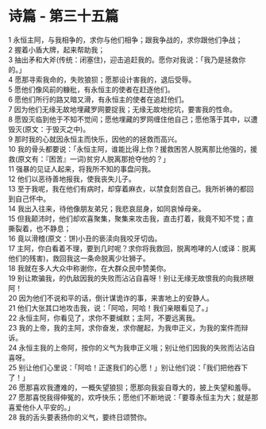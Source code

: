 # 诗篇 - 第三十五篇
  
 1 永恒主阿，与我相争的，求你与他们相争；跟我争战的，求你跟他们争战；  
 2 握着小盾大牌，起来帮助我；  
 3 抽出矛和大斧(传统：闭塞住)，迎击追赶我的。愿你对我说：「我乃是拯救你的。」  
 4 愿那寻索我命的，失败狼狈；愿那设计害我的，退后受辱。  
 5 愿他们像风前的糠秕，有永恒主的使者在赶逐他们。  
 6 愿他们所行的路又暗又滑，有永恒主的使者在追赶他们。  
 7 因为他们无缘无故地埋藏罗网要捉我；无缘无故地挖坑，要害我的性命。  
 8 愿毁灭临到他于不知不觉间；愿他埋藏的罗网缠住他自己；愿他落于其中，以遭毁灭(原文：于毁灭之中)。  
 9 那时我的心就因永恒主而快乐，因他的的拯救而高兴。  
 10 我的骨头都要说：「永恒主阿，谁能比得上你？援救困苦人脱离那比他强的，援救(原文有：『困苦』一词)贫穷人脱离那抢夺他的？」  
 11 强暴的见证人起来，将我所不知的事盘问我。  
 12 他们以恶待善地报我，使我丧失儿子。  
 13 至于我呢，我在他们有病时，却穿着麻衣，以禁食刻苦自己。我所祈祷的都回到自己怀中。  
 14 我出入往来，待他像朋友弟兄；我悲哀屈身，如同哀悼母亲。  
 15 但我颠沛时，他们却欢喜聚集，聚集来攻击我，直击打着，我竟不知不觉；直撕裂着，也不静息；  
 16 竟以滑稽(原文：饼)小丑的亵渎向我咬牙切齿。  
 17 主阿，你白看着不理，要到几时呢？求你将我救回，脱离咆哮的人(或译：脱离他们的残害)，救回我这一条命脱离少壮狮子。  
 18 我就在多人大众中称谢你，在大群众民中赞美你。  
 19 别让欺骗我，的仇敌因我的失败而沾沾自喜呀！别让无缘无故恨我的向我挤眼阿！  
 20 因为他们不说和平的话，倒计谋诡诈的事，来害地上的安静人。  
 21 他们大张其口地攻击我，说：「阿哈，阿哈！我们亲眼看见了。」  
 22 永恒主阿，你看见了，求你不要缄默；主阿，不要远离我。  
 23 我的上帝，我的主阿，求你奋发，求你醒起，为我申正义，为我的案件而辩诉。  
 24 永恒主我的上帝阿，按你的义气为我申正义哦；别让他们因我的失败而沾沾自喜呀。  
 25 别让他们心里说：「阿哈！正遂我们的心愿！」别让他们说：「我们把他吞下了！」  
 26 愿那喜欢我遭难的，一概失望狼狈；愿那向我妄自尊大的，披上失望和羞辱。  
 27 愿那喜悦我得伸冤的，欢呼快乐；愿他们不断地说：「要尊永恒主为大；就是那喜爱他仆人平安的。」  
 28 我的舌头要表扬你的义气，要终日颂赞你。